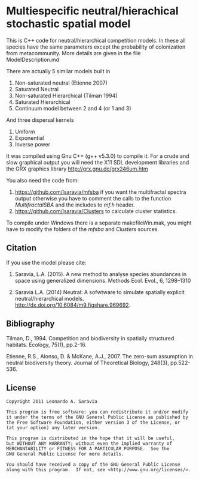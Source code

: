 
# Multiespecific neutral/hierachical stochastic spatial model

This is C++ code for neutral/hierarchical competition models. In these all species have the same parameters except the probability of colonization from metacommunity. More details are given in the file ModelDescription.md

There are actually 5 similar models built in

1. Non-saturated neutral (Etienne 2007)
2. Saturated Neutral 
3. Non-saturated Hierarchical (Tilman 1994)
4. Saturated Hierarchical 
5. Continuum model between 2 and 4 (or 1 and 3)

And three dispersal kernels

1. Uniform
2. Exponential
3. Inverse power 

It was compiled using Gnu C++ (g++ v5.3.0) to compile it. For a crude and slow graphical output you will need the X11 SDL development libraries and the GRX graphics library http://grx.gnu.de/grx246um.htm

You also need the code from: 
	
1. <https://github.com/lsaravia/mfsba> if you want the multifractal spectra output otherwise you have to comment the calls to the function *MultifractalSBA* and the includes to *mf.h* header.
2. <https://github.com/lsaravia/Clusters> to calculate cluster statistics. 

To compile under Windows there is a separate makefileWin.mak, you might have to modify the folders of the *mfsba* and *Clusters* sources.


## Citation

If you use the model please cite:

1. Saravia, L.A. (2015). A new method to analyse species abundances in space using generalized dimensions. Methods Ecol. Evol., 6, 1298–1310

2. Saravia L.A. (2014) Neutral: A sofwtware to simulate spatially explicit neutral/hierarchical models.  <http://dx.doi.org/10.6084/m9.figshare.969692>.

## Bibliography

Tilman, D., 1994. Competition and biodiversity in spatially structured habitats. Ecology, 75(1), pp.2-16.

Etienne, R.S., Alonso, D. & McKane, A.J., 2007. The zero-sum assumption in neutral biodiversity theory. Journal of Theoretical Biology, 248(3), pp.522-536.

## License

	Copyright 2011 Leonardo A. Saravia
 
    This program is free software: you can redistribute it and/or modify
    it under the terms of the GNU General Public License as published by
    the Free Software Foundation, either version 3 of the License, or
    (at your option) any later version.

    This program is distributed in the hope that it will be useful,
    but WITHOUT ANY WARRANTY; without even the implied warranty of
    MERCHANTABILITY or FITNESS FOR A PARTICULAR PURPOSE.  See the
    GNU General Public License for more details.

    You should have received a copy of the GNU General Public License
    along with this program.  If not, see <http://www.gnu.org/licenses/>.
 
